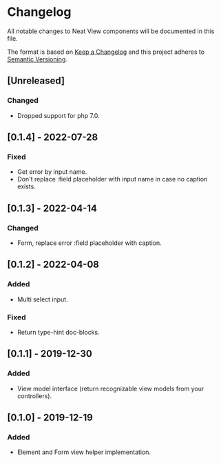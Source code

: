 # Changelog
All notable changes to Neat View components will be documented in this file.

The format is based on [Keep a Changelog](https://keepachangelog.com/en/1.0.0/)
and this project adheres to [Semantic Versioning](https://semver.org/spec/v2.0.0.html).

## [Unreleased]
### Changed
- Dropped support for php 7.0.

## [0.1.4] - 2022-07-28
### Fixed
- Get error by input name.
- Don't replace :field placeholder with input name in case no caption exists.

## [0.1.3] - 2022-04-14
### Changed
- Form, replace error :field placeholder with caption.

## [0.1.2] - 2022-04-08
### Added
- Multi select input.

### Fixed
- Return type-hint doc-blocks.

## [0.1.1] - 2019-12-30
### Added
- View model interface (return recognizable view models from your controllers).

## [0.1.0] - 2019-12-19
### Added
- Element and Form view helper implementation.

